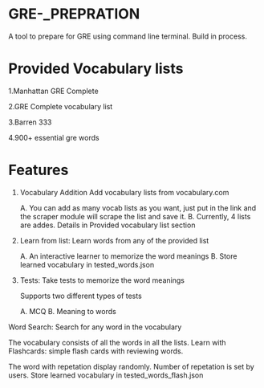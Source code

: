 # GRE-_PREPRATION
A tool to prepare for GRE using command line terminal. Build in process.

# Provided Vocabulary lists 

1.Manhattan GRE Complete

2.GRE Complete vocabulary list

3.Barren 333

4.900+ essential gre words

# Features

1. Vocabulary Addition Add vocabulary lists from vocabulary.com

     A. You can add as many vocab lists as you want, just put in the link and the scraper module will scrape the list and save it.
     B. Currently, 4 lists are addes. Details in Provided vocabulary list section
2. Learn from list: Learn words from any of the provided list

    A. An interactive learner to memorize the word meanings
    B. Store learned vocabulary in tested_words.json
3. Tests: Take tests to memorize the word meanings

   Supports two different types of tests
   
      A. MCQ
      B. Meaning to words
      
Word Search: Search for any word in the vocabulary

The vocabulary consists of all the words in all the lists.
Learn with Flashcards: simple flash cards with reviewing words.

The word with repetation display randomly. Number of repetation is set by users.
Store learned vocabulary in tested_words_flash.json
